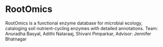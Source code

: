 # RootOmics
RootOmics is a functional enzyme database for microbial ecology, cataloging soil nutrient-cycling enzymes with detailed annotations. Team: Anuradha Basyal, Adithi Nataraaj, Shivani Pimparkar, Advisor: Jennifer Bhatnagar
